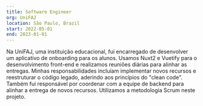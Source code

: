 ```yaml
---
title: Software Engineer
org: UniFAJ
location: São Paulo, Brazil
start: 2022-05-01
end: 2023-01-01
---
```

Na UniFAJ, uma instituição educacional, fui encarregado de desenvolver um aplicativo de onboarding para os alunos. Usamos Nuxt2 e Vuetify para o desenvolvimento front-end e realizamos reuniões diárias para alinhar as entregas. Minhas responsabilidades incluíam implementar novos recursos e reestruturar o código legado, aderindo aos princípios do "clean code". Também fui responsável por coordenar com a equipe de backend para alinhar a entrega de novos recursos. Utilizamos a metodologia Scrum neste projeto.